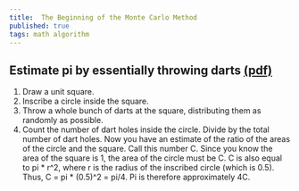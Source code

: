 ```yaml
---
title: 	The Beginning of the Monte Carlo Method
published: true
tags: math algorithm
---
```

## Estimate pi by essentially throwing darts [(pdf)](http://library.lanl.gov/cgi-bin/getfile?00326866.pdf)
1. Draw a unit square.
2. Inscribe a circle inside the square.
3. Throw a whole bunch of darts at the square, distributing them as randomly as possible.
4. Count the number of dart holes inside the circle. Divide by the total number of dart holes. Now you have an estimate of the ratio of the areas of the circle and the square. Call this number C. Since you know the area of the square is 1, the area of the circle must be C. C is also equal to pi * r^2, where r is the radius of the inscribed circle (which is 0.5). Thus, C = pi * (0.5)^2 = pi/4. Pi is therefore approximately 4C.
